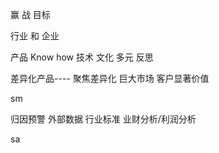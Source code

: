 
赢
战
目标

行业 和 企业

产品
Know how
技术
文化 多元 反思



差异化产品---- 聚焦差异化
巨大市场
客户显著价值



sm

归因预警
外部数据
行业标准
业财分析/利润分析

sa




